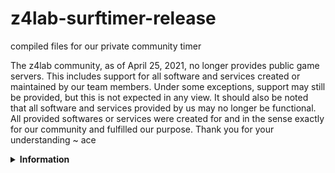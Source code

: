 # z4lab-surftimer-release
compiled files for our private community timer

The z4lab community, as of April 25, 2021, no longer provides public game servers. This includes support for all software and services created or maintained by our team members. Under some exceptions, support may still be provided, but this is not expected in any view. It should also be noted that all software and services provided by us may no longer be functional. All provided softwares or services were created for and in the sense exactly for our community and fulfilled our purpose. 
Thank you for your understanding ~ ace 

<details>
    <summary><b>Information</b></summary>


This repo is meant for our compiled SurfTimer. 
This timer is specially created for our community (so it wouldn't make sense to provide the source files in the first place) and it's mainly focused on server performance and the well-being of the players on it. **I WON'T provide support or help of any kind! If you still want to use our timer maybe try to use our public one**. => https://github.com/z4lab/z4lab-surftimer. 
You can find installation instructions over there. These also apply to this repo (but I can't ensure this 100%).

</details>
